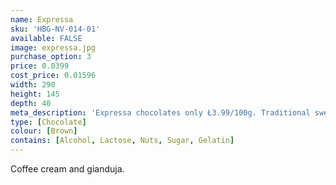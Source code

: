 ```yaml
---
name: Expressa
sku: 'HBG-NV-014-01'
available: FALSE
image: expressa.jpg
purchase_option: 3
price: 0.0399
cost_price: 0.01596
width: 290
height: 145
depth: 40
meta_description: 'Expressa chocolates only Ł3.99/100g. Traditional sweets and more at Humbugs Confectionery Store. Specialists in satisfying your sweet tooth!'
type: [Chocolate]
colour: [Brown]
contains: [Alcohol, Lactose, Nuts, Sugar, Gelatin]
---
```

Coffee cream and gianduja.